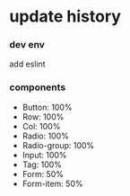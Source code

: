 # update history
### dev env
add eslint

### components
- Button: 100%
- Row: 100%
- Col: 100%
- Radio: 100%
- Radio-group: 100%
- Input: 100%
- Tag: 100%
- Form: 50%
- Form-item: 50%
